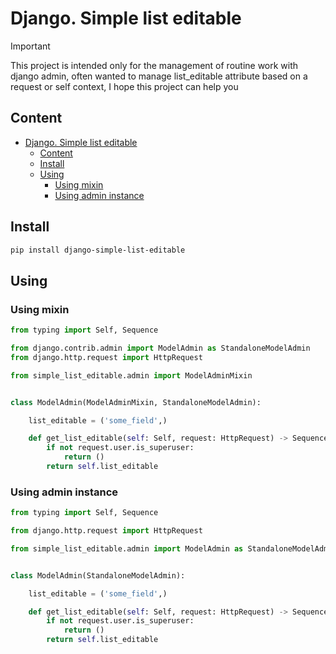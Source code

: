 # Django. Simple list editable

> [!IMPORTANT]
> This project is intended only for the management of routine work with django admin,
> often wanted to manage list_editable attribute based on a request or self context,
> I hope this project can help you

## Content

- [Django. Simple list editable](#django-simple-list-editable)
  - [Content](#content)
  - [Install](#install)
  - [Using](#using)
    - [Using mixin](#using-mixin)
    - [Using admin instance](#using-admin-instance)

## Install

```bash
pip install django-simple-list-editable
```

## Using

### Using mixin

```python
from typing import Self, Sequence

from django.contrib.admin import ModelAdmin as StandaloneModelAdmin
from django.http.request import HttpRequest

from simple_list_editable.admin import ModelAdminMixin


class ModelAdmin(ModelAdminMixin, StandaloneModelAdmin):

    list_editable = ('some_field',)

    def get_list_editable(self: Self, request: HttpRequest) -> Sequence[str]:
        if not request.user.is_superuser:
            return ()
        return self.list_editable
```

### Using admin instance

```python
from typing import Self, Sequence

from django.http.request import HttpRequest

from simple_list_editable.admin import ModelAdmin as StandaloneModelAdmin


class ModelAdmin(StandaloneModelAdmin):

    list_editable = ('some_field',)

    def get_list_editable(self: Self, request: HttpRequest) -> Sequence[str]:
        if not request.user.is_superuser:
            return ()
        return self.list_editable
```
